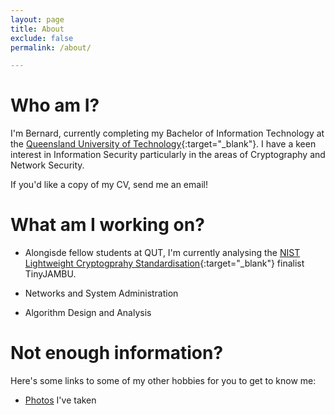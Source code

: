 ```yaml
---
layout: page
title: About
exclude: false
permalink: /about/

---
```


# Who am I?
I'm Bernard, currently completing my Bachelor of Information Technology at the [Queensland University of Technology](https://www.qut.edu.au){:target="_blank"}. I have a keen interest in Information Security particularly in the areas of Cryptography and Network Security.

If you'd like a copy of my CV, send me an email! 

# What am I working on?
* Alongisde fellow students at QUT, I'm currently analysing the [NIST Lightweight Cryptogprahy Standardisation](https://csrc.nist.gov/projects/lightweight-cryptography){:target="_blank"} finalist TinyJAMBU. 

* Networks and System Administration

* Algorithm Design and Analysis

# Not enough information?
Here's some links to some of my other hobbies for you to get to know me:
* [Photos](photography) I've taken




